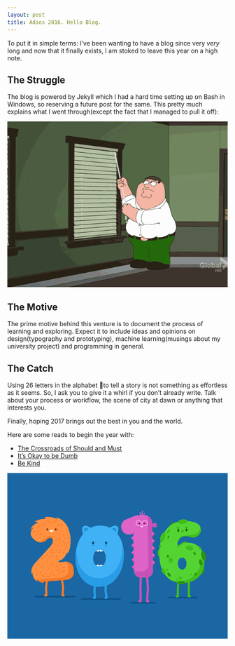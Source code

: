 ```yaml
---
layout: post
title: Adios 2016. Hello Blog.
---
```


To put it in simple terms: I’ve been wanting to have a blog since very *very* long and now that it finally exists, I am stoked to leave this year on a high note. 

## The Struggle
The blog is powered by Jekyll which I had a hard time setting up on Bash in Windows, so reserving a future post for the same. This pretty much explains what I went through(except the fact that I managed to pull it off): 

![](../public/images/thestruggle.gif)

## The Motive
The prime motive behind this venture is to document the process of learning and exploring. Expect it to include ideas and opinions on design(typography and prototyping), machine learning(musings about my university project) and programming in general.

## The Catch
Using 26 letters in the alphabet to tell a story is not something as effortless as it seems. So, I ask you to give it a whirl if you don’t already write. Talk about your process or workflow, the scene of city at dawn or anything that interests you. 

Finally, hoping 2017 brings out the best in you and the world.

Here are some reads to begin the year with:  
 - [The Crossroads of Should and Must](https://medium.com/@elleluna/the-crossroads-of-should-and-must-90c75eb7c5b0#.kdjzop9fh)  
 - [It’s Okay to be Dumb](https://dust.bff.co/its-okay-to-be-dumb-d536915238cd#.tq5f90pm6)  
 - [Be Kind](http://briangilham.com/blog/2016/10/10/be-kind) 

![](../public/images/thewish.gif) 